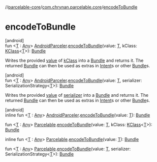//[parcelable-core](../../index.md)/[com.chrynan.parcelable.core](index.md)/[encodeToBundle](encode-to-bundle.md)

# encodeToBundle

[android]\
fun &lt;[T](encode-to-bundle.md) : [Any](https://kotlinlang.org/api/latest/jvm/stdlib/kotlin/-any/index.html)&gt; [AndroidParceler](-android-parceler/index.md).[encodeToBundle](encode-to-bundle.md)(value: [T](encode-to-bundle.md), kClass: [KClass](https://kotlinlang.org/api/latest/jvm/stdlib/kotlin.reflect/-k-class/index.html)&lt;[T](encode-to-bundle.md)&gt;): [Bundle](https://developer.android.com/reference/kotlin/android/os/Bundle.html)

Writes the provided [value](encode-to-bundle.md) of [kClass](encode-to-bundle.md) into a [Bundle](https://developer.android.com/reference/kotlin/android/os/Bundle.html) and returns it. The returned [Bundle](https://developer.android.com/reference/kotlin/android/os/Bundle.html) can then be used as extras in [Intent](https://developer.android.com/reference/kotlin/android/content/Intent.html)s or other [Bundle](https://developer.android.com/reference/kotlin/android/os/Bundle.html)s.

[android]\
fun &lt;[T](encode-to-bundle.md) : [Any](https://kotlinlang.org/api/latest/jvm/stdlib/kotlin/-any/index.html)&gt; [AndroidParceler](-android-parceler/index.md).[encodeToBundle](encode-to-bundle.md)(value: [T](encode-to-bundle.md), serializer: SerializationStrategy&lt;[T](encode-to-bundle.md)&gt;): [Bundle](https://developer.android.com/reference/kotlin/android/os/Bundle.html)

Writes the provided [value](encode-to-bundle.md) of [serializer](encode-to-bundle.md) into a [Bundle](https://developer.android.com/reference/kotlin/android/os/Bundle.html) and returns it. The returned [Bundle](https://developer.android.com/reference/kotlin/android/os/Bundle.html) can then be used as extras in [Intent](https://developer.android.com/reference/kotlin/android/content/Intent.html)s or other [Bundle](https://developer.android.com/reference/kotlin/android/os/Bundle.html)s.

[android]\
inline fun &lt;[T](encode-to-bundle.md) : [Any](https://kotlinlang.org/api/latest/jvm/stdlib/kotlin/-any/index.html)&gt; [AndroidParceler](-android-parceler/index.md).[encodeToBundle](encode-to-bundle.md)(value: [T](encode-to-bundle.md)): [Bundle](https://developer.android.com/reference/kotlin/android/os/Bundle.html)

fun &lt;[T](encode-to-bundle.md) : [Any](https://kotlinlang.org/api/latest/jvm/stdlib/kotlin/-any/index.html)&gt; [Parcelable](-parcelable/index.md#1131268509%2FExtensions%2F-1462739831).[encodeToBundle](encode-to-bundle.md)(value: [T](encode-to-bundle.md), kClass: [KClass](https://kotlinlang.org/api/latest/jvm/stdlib/kotlin.reflect/-k-class/index.html)&lt;[T](encode-to-bundle.md)&gt;): [Bundle](https://developer.android.com/reference/kotlin/android/os/Bundle.html)

inline fun &lt;[T](encode-to-bundle.md) : [Any](https://kotlinlang.org/api/latest/jvm/stdlib/kotlin/-any/index.html)&gt; [Parcelable](-parcelable/index.md#1131268509%2FExtensions%2F-1462739831).[encodeToBundle](encode-to-bundle.md)(value: [T](encode-to-bundle.md)): [Bundle](https://developer.android.com/reference/kotlin/android/os/Bundle.html)

fun &lt;[T](encode-to-bundle.md) : [Any](https://kotlinlang.org/api/latest/jvm/stdlib/kotlin/-any/index.html)&gt; [Parcelable](-parcelable/index.md#1131268509%2FExtensions%2F-1462739831).[encodeToBundle](encode-to-bundle.md)(value: [T](encode-to-bundle.md), serializer: SerializationStrategy&lt;[T](encode-to-bundle.md)&gt;): [Bundle](https://developer.android.com/reference/kotlin/android/os/Bundle.html)
